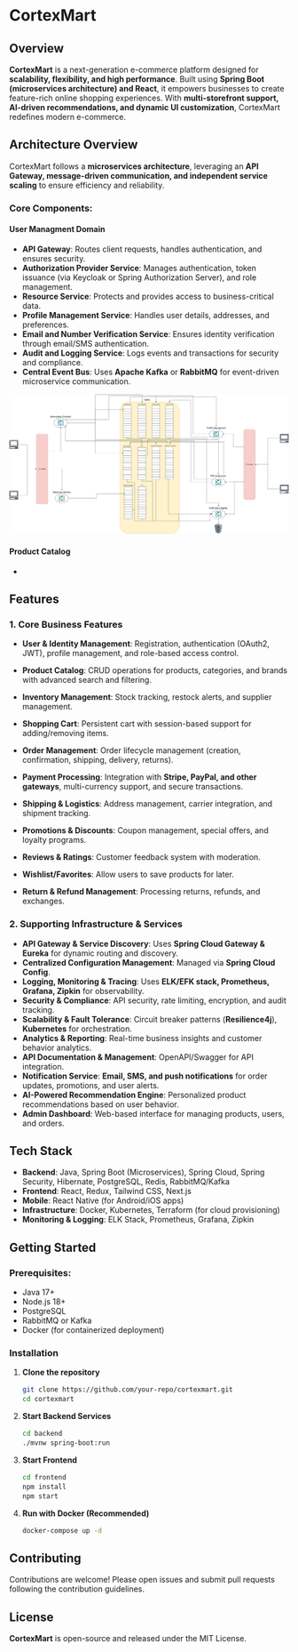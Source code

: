 # CortexMart

## Overview
**CortexMart** is a next-generation e-commerce platform designed for **scalability, flexibility, and high performance**. Built using **Spring Boot (microservices architecture) and React**, it empowers businesses to create feature-rich online shopping experiences. With **multi-storefront support, AI-driven recommendations, and dynamic UI customization**, CortexMart redefines modern e-commerce.

## Architecture Overview
CortexMart follows a **microservices architecture**, leveraging an **API Gateway, message-driven communication, and independent service scaling** to ensure efficiency and reliability.

### Core Components:
#### User Managment Domain
- **API Gateway**: Routes client requests, handles authentication, and ensures security.
- **Authorization Provider Service**: Manages authentication, token issuance (via Keycloak or Spring Authorization Server), and role management.
- **Resource Service**: Protects and provides access to business-critical data.
- **Profile Management Service**: Handles user details, addresses, and preferences.
- **Email and Number Verification Service**: Ensures identity verification through email/SMS authentication.
- **Audit and Logging Service**: Logs events and transactions for security and compliance.
- **Central Event Bus**: Uses **Apache Kafka** or **RabbitMQ** for event-driven microservice communication.

![alt text](Documentation/UserManagment.drawio.png)

#### Product Catalog
-

## Features
### 1. Core Business Features
- **User & Identity Management**: Registration, authentication (OAuth2, JWT), profile management, and role-based access control.

- **Product Catalog**: CRUD operations for products, categories, and brands with advanced search and filtering.
- **Inventory Management**: Stock tracking, restock alerts, and supplier management.
- **Shopping Cart**: Persistent cart with session-based support for adding/removing items.
- **Order Management**: Order lifecycle management (creation, confirmation, shipping, delivery, returns).
- **Payment Processing**: Integration with **Stripe, PayPal, and other gateways**, multi-currency support, and secure transactions.
- **Shipping & Logistics**: Address management, carrier integration, and shipment tracking.
- **Promotions & Discounts**: Coupon management, special offers, and loyalty programs.
- **Reviews & Ratings**: Customer feedback system with moderation.
- **Wishlist/Favorites**: Allow users to save products for later.
- **Return & Refund Management**: Processing returns, refunds, and exchanges.

### 2. Supporting Infrastructure & Services
- **API Gateway & Service Discovery**: Uses **Spring Cloud Gateway & Eureka** for dynamic routing and discovery.
- **Centralized Configuration Management**: Managed via **Spring Cloud Config**.
- **Logging, Monitoring & Tracing**: Uses **ELK/EFK stack, Prometheus, Grafana, Zipkin** for observability.
- **Security & Compliance**: API security, rate limiting, encryption, and audit tracking.
- **Scalability & Fault Tolerance**: Circuit breaker patterns (**Resilience4j**), **Kubernetes** for orchestration.
- **Analytics & Reporting**: Real-time business insights and customer behavior analytics.
- **API Documentation & Management**: OpenAPI/Swagger for API integration.
- **Notification Service**: **Email, SMS, and push notifications** for order updates, promotions, and user alerts.
- **AI-Powered Recommendation Engine**: Personalized product recommendations based on user behavior.
- **Admin Dashboard**: Web-based interface for managing products, users, and orders.

## Tech Stack
- **Backend**: Java, Spring Boot (Microservices), Spring Cloud, Spring Security, Hibernate, PostgreSQL, Redis, RabbitMQ/Kafka
- **Frontend**: React, Redux, Tailwind CSS, Next.js
- **Mobile**: React Native (for Android/iOS apps)
- **Infrastructure**: Docker, Kubernetes, Terraform (for cloud provisioning)
- **Monitoring & Logging**: ELK Stack, Prometheus, Grafana, Zipkin

## Getting Started
### Prerequisites:
- Java 17+
- Node.js 18+
- PostgreSQL
- RabbitMQ or Kafka
- Docker (for containerized deployment)

### Installation
1. **Clone the repository**
   ```sh
   git clone https://github.com/your-repo/cortexmart.git
   cd cortexmart
   ```
2. **Start Backend Services**
   ```sh
   cd backend
   ./mvnw spring-boot:run
   ```
3. **Start Frontend**
   ```sh
   cd frontend
   npm install
   npm start
   ```
4. **Run with Docker (Recommended)**
   ```sh
   docker-compose up -d
   ```

## Contributing
Contributions are welcome! Please open issues and submit pull requests following the contribution guidelines.

## License
**CortexMart** is open-source and released under the MIT License.


